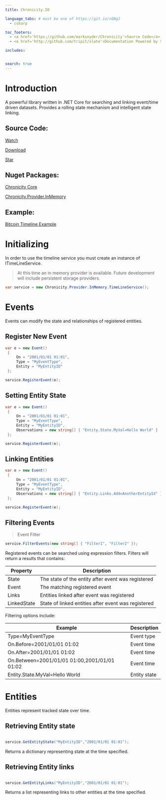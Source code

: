 ```yaml
---
title: Chronicity.IO

language_tabs: # must be one of https://git.io/vQNgJ
  - csharp

toc_footers:
  - <a href='https://github.com/marksnyder/Chronicity'>Source Code</a>
  - <a href='http://github.com/tripit/slate'>Documentation Powered by Slate</a>

includes:


search: true
---
```


# Introduction

A powerful library written in .NET Core for searching and linking event/time driven datasets. Provides a rolling state mechanism and intelligent state linking.


## Source Code:

<a class="github-button" href="https://github.com/marksnyder/Chronicity/subscription" data-icon="octicon-eye" data-size="large" data-show-count="true" aria-label="Watch marksnyder/Chronicity on GitHub">Watch</a>

<a class="github-button" href="https://github.com/marksnyder/Chronicity/archive/master.zip" data-icon="octicon-cloud-download" data-size="large" aria-label="Download marksnyder/Chronicity on GitHub">Download</a>

<a class="github-button" href="https://github.com/marksnyder/Chronicity" data-icon="octicon-star" data-size="large" data-show-count="true" aria-label="Star marksnyder/Chronicity on GitHub">Star</a>

## Nuget Packages:

<a href='https://www.nuget.org/packages/Chronicity.Core/'>Chronicity Core</a>  

<a href='https://www.nuget.org/packages/Chronicity.Provider.InMemory/'>Chronicity.Provider.InMemory</a>

## Example:

<a href='http://ex.chronicity.io'>Bitcoin Timeline Example</a>

# Initializing

In order to use the timeline service you must create an instance of ITimeLineService.


> At this time an in memory provider is available. Future development will include persistent storage providers.

```csharp
var service = new Chronicity.Provider.InMemory.TimeLineService();
```



# Events

Events can modify the state and relationships of registered entities.

## Register New Event

```csharp
var e = new Event()
 {
     On = "2001/01/01 01:01",
     Type = "MyEventType",
     Entity = "MyEntityID"
 };

service.RegisterEvent(e);

```

## Setting Entity State

```csharp
var e = new Event()
 {
     On = "2001/01/01 01:01",
     Type = "MyEventType",
     Entity = "MyEntityID",
     Observations = new string[] { "Entity.State.MyVal=Hello World" }
 };

service.RegisterEvent(e);

```

## Linking Entities

```csharp
var e = new Event()
 {
     On = "2001/01/01 01:01",
     Type = "MyEventType",
     Entity = "MyEntityID",
     Observations = new string[] { "Entity.Links.Add=AnotherEntityId" }
 };

service.RegisterEvent(e);

```

## Filtering Events

> Event Filter

```csharp
service.FilterEvents(new string[] { "Filter1", "Filter2" });
```


Registered events can be searched using expression filters. Filters will return a results that contains:

Property  | Description
--------- | ---------
State | The state of the entity after event was registered
Event | The matching registered event
Links | Entities linked after event was registered
LinkedState | State of linked entities after event was registered

Filtering options include:

Example | Description
------ | --------
Type=MyEventType | Event type
On.Before=2001/01/01 01:02 | Event time
On.After=2001/01/01 01:02 |  Event time
On.Between=2001/01/01 01:00,2001/01/01 01:02 |  Event time
Entity.State.MyVal=Hello World | Entity state

# Entities

Entities represent tracked state over time.


## Retrieving Entity state

```csharp

service.GetEntityState("MyEntityID","2001/01/01 01:01");

```

Returns a dictionary representing state at the time specified.


## Retrieving Entity links

```csharp

service.GetEntityLinks("MyEntityID","2001/01/01 01:01");

```

Returns a list representing links to other entities at the time specified.
